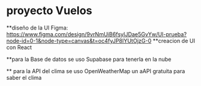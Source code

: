 # proyecto Vuelos
**diseño de la UI Figma: https://www.figma.com/design/9vrNmUiB6fsylJDae5GvYw/UI-prueba?node-id=0-1&node-type=canvas&t=oc4fyJP8lYUtOjzG-0
**creacion de UI con React

**para la Base de datos se uso Supabase para tenerla en la nube

** para la API del clima se uso OpenWeatherMap un aAPI gratuita para saber el clima



